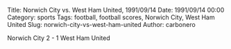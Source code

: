 Title: Norwich City vs. West Ham United, 1991/09/14
Date: 1991/09/14 00:00
Category: sports
Tags: football, football scores, Norwich City, West Ham United
Slug: norwich-city-vs-west-ham-united
Author: carbonero


Norwich City 2 - 1 West Ham United
